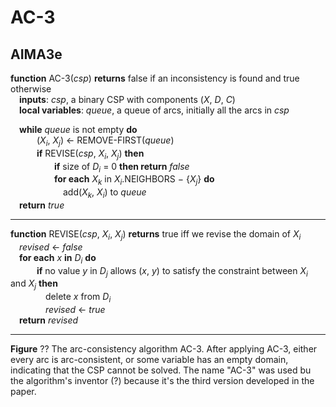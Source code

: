 # AC-3

## AIMA3e
__function__ AC-3(_csp_) __returns__ false if an inconsistency is found and true otherwise  
&emsp;__inputs__: _csp_, a binary CSP with components (_X_, _D_, _C_)  
&emsp;__local variables__: _queue_, a queue of arcs, initially all the arcs in _csp_  

&emsp;__while__ _queue_ is not empty __do__  
&emsp;&emsp;&emsp;(_X<sub>i</sub>_, _X<sub>j</sub>_) &larr; REMOVE\-FIRST(_queue_)  
&emsp;&emsp;&emsp;__if__ REVISE(_csp_, _X<sub>i</sub>_, _X<sub>j</sub>_) __then__  
&emsp;&emsp;&emsp;&emsp;&emsp;__if__ size of _D<sub>i</sub>_ = 0 __then return__ _false_  
&emsp;&emsp;&emsp;&emsp;&emsp;__for each__ _X<sub>k</sub>_ in _X<sub>i</sub>_.NEIGHBORS &minus; \{_X<sub>j</sub>_\} __do__  
&emsp;&emsp;&emsp;&emsp;&emsp;&emsp;add(_X<sub>k</sub>_, _X<sub>i</sub>_) to _queue_  
&emsp;__return__ _true_

---
__function__ REVISE(_csp_, _X<sub>i</sub>_, _X<sub>j</sub>_) __returns__ true iff we revise the domain of _X<sub>i</sub>_  
&emsp;_revised_ &larr; _false_  
&emsp;__for each__ _x_ __in__ _D<sub>i</sub>_ __do__  
&emsp;&emsp;&emsp;__if__ no value _y_ in _D<sub>j</sub>_ allows (_x_, _y_) to satisfy the constraint between  _X<sub>i</sub>_ and _X<sub>j</sub>_ __then__  
&emsp;&emsp;&emsp;&emsp;delete _x_ from _D<sub>i</sub>_  
&emsp;&emsp;&emsp;&emsp;_revised_ &larr; _true_  
&emsp;__return__ _revised_  

---
__Figure__ ?? The arc\-consistency algorithm AC\-3. After applying AC\-3, either every arc is arc\-consistent, or some variable has an empty domain, indicating that the CSP cannot be solved. The name "AC\-3" was used bu the algorithm's inventor (?) because it's the third version developed in the paper.
